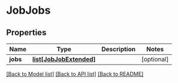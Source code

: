 # JobJobs

## Properties
Name | Type | Description | Notes
------------ | ------------- | ------------- | -------------
**jobs** | [**list[JobJobExtended]**](JobJobExtended.md) |  | [optional] 

[[Back to Model list]](../README.md#documentation-for-models) [[Back to API list]](../README.md#documentation-for-api-endpoints) [[Back to README]](../README.md)


